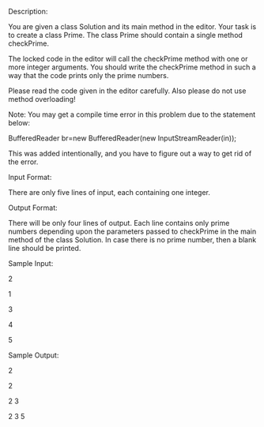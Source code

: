 Description:

You are given a class Solution and its main method in the editor. Your task is to create a class Prime. The class Prime should contain a single method checkPrime.

The locked code in the editor will call the checkPrime method with one or more integer arguments. You should write the checkPrime method in such a way that the code prints only the prime numbers.

Please read the code given in the editor carefully. Also please do not use method overloading!

Note: You may get a compile time error in this problem due to the statement below:

  BufferedReader br=new BufferedReader(new InputStreamReader(in));

This was added intentionally, and you have to figure out a way to get rid of the error.

Input Format:

There are only five lines of input, each containing one integer.

Output Format:

There will be only four lines of output. Each line contains only prime numbers depending upon the parameters passed to checkPrime in the main method of the class Solution. In case there is no prime number, then a blank line should be printed.

Sample Input:

2

1

3

4

5

Sample Output:

2 

2 

2 3 

2 3 5 
